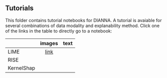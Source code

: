 ## Tutorials
This folder contains tutorial notebooks for DIANNA.
A tutorial is avaiable for several combinations of data modality and explanability method.
Click one of the links in the table to directly go to a notebook:

|            | images                     | text |
| :--        | :--:                       | :--:  |
| LIME       | [link](lime_images.ipynb)  | []() |
| RISE       | []()                       | []() |
| KernelShap | []()                       | []() |
